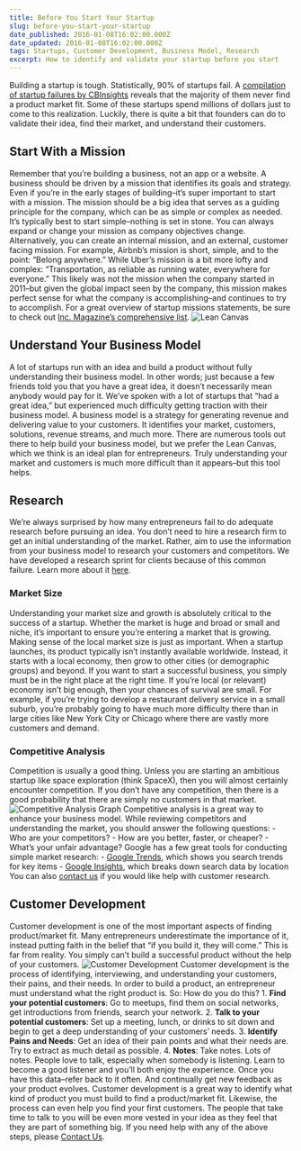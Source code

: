 ```yaml
---
title: Before You Start Your Startup
slug: before-you-start-your-startup
date_published: 2016-01-08T16:02:00.000Z
date_updated: 2016-01-08T16:02:00.000Z
tags: Startups, Customer Development, Business Model, Research
excerpt: How to identify and validate your startup before you start
---
```


Building a startup is tough. Statistically, 90% of startups fail. A [compilation of startup failures by CBInsights](https://www.cbinsights.com/blog/startup-failure-post-mortem/) reveals that the majority of them never find a product market fit. Some of these startups spend millions of dollars just to come to this realization. Luckily, there is quite a bit that founders can do to validate their idea, find their market, and understand their customers.
&#x000A;&#x000A;
## Start With a Mission
&#x000A;&#x000A;
Remember that you&rsquo;re building a business, not an app or a website. A business should be driven by a mission that identifies its goals and strategy. Even if you’re in the early stages of building&ndash;it’s super important to start with a mission. The mission should be a big idea that serves as a guiding principle for the company, which can be as simple or complex as needed. It’s typically best to start simple&ndash;nothing is set in stone. You can always expand or change your mission as company objectives change. Alternatively, you can create an internal mission, and an external, customer facing mission.
&#x000A;&#x000A;
For example, Airbnb&rsquo;s mission is short, simple, and to the point: &ldquo;Belong anywhere.&rdquo;
&#x000A;&#x000A;
While Uber&rsquo;s mission is a bit more lofty and complex: &ldquo;Transportation, as reliable as running water, everywhere for everyone.&rdquo; This likely was not the mission when the company started in 2011&ndash;but given the global impact seen by the company, this mission makes perfect sense for what the company is accomplishing&ndash;and continues to try to accomplish.
&#x000A;&#x000A;
For a great overview of startup missions statements, be sure to check out [Inc. Magazine’s comprehensive list](http://www.inc.com/larry-kim/30-inspiring-billion-dollar-startup-company-mission-statements.html).
&#x000A;&#x000A;
![Lean Canvas](http://leanstack.com/wp-content/uploads/2012/06/Screen-Shot-2012-06-14-at-9.38.44-AM.png)
&#x000A;&#x000A;
## Understand Your Business Model
&#x000A;&#x000A;
A lot of startups run with an idea and build a product without fully understanding their business model. In other words; just because a few friends told you that you have a great idea, it doesn&rsquo;t necessarily mean anybody would pay for it. We&rsquo;ve spoken with a lot of startups that &ldquo;had a great idea,&rdquo; but experienced much difficulty getting traction with their business model.
&#x000A;&#x000A;
A business model is a strategy for generating revenue and delivering value to your customers. It identifies your market, customers, solutions, revenue streams, and much more. There are numerous tools out there to help build your business model, but we prefer the Lean Canvas, which we think is an ideal plan for entrepreneurs.
&#x000A;&#x000A;
Truly understanding your market and customers is much more difficult than it appears&ndash;but this tool helps.
&#x000A;&#x000A;
## Research
&#x000A;&#x000A;
We’re always surprised by how many entrepreneurs fail to do adequate research before pursuing an idea. You don&rsquo;t need to hire a research firm to get an initial understanding of the market. Rather, aim to use the information from your business model to research your customers and competitors.
&#x000A;&#x000A;
We have developed a research sprint for clients because of this common failure. Learn more about it [here](https://www.kohactive.com/startups/research-sprint).
&#x000A;&#x000A;
### Market Size
&#x000A;&#x000A;
Understanding your market size and growth is absolutely critical to the success of a startup. Whether the market is huge and broad or small and niche, it&rsquo;s important to ensure you&rsquo;re entering a market that is growing.
&#x000A;&#x000A;
Making sense of the local market size is just as important. When a startup launches, its product typically isn’t instantly available worldwide. Instead, it starts with a local economy, then grow to other cities (or demographic groups) and beyond.
&#x000A;&#x000A;
If you want to start a successful business, you simply must be in the right place at the right time. If you’re local (or relevant) economy isn&rsquo;t big enough, then your chances of survival are small. For example, if you&rsquo;re trying to develop a restaurant delivery service in a small suburb, you&rsquo;re probably going to have much more difficulty there than in large cities like New York City or Chicago where there are vastly more customers and demand.
&#x000A;&#x000A;
### Competitive Analysis
&#x000A;&#x000A;
Competition is usually a good thing. Unless you are starting an ambitious startup like space exploration (think SpaceX), then you will almost certainly encounter competition. If you don’t have any competition, then there is a good probability that there are simply no customers in that market.
&#x000A;&#x000A;
![Competitive Analysis Graph](https://tctechcrunch2011.files.wordpress.com/2011/03/information-discovery-matrix.png)
&#x000A;&#x000A;
Competitive analysis is a great way to enhance your business model. While reviewing competitors and understanding the market, you should answer the following questions:
&#x000A;&#x000A;
&#x000A;- Who are your competitors?
&#x000A;- How are you better, faster, or cheaper?
&#x000A;- What&rsquo;s your unfair advantage?
&#x000A;
&#x000A;&#x000A;
Google has a few great tools for conducting simple market research:
&#x000A;&#x000A;
&#x000A;- [Google Trends](https://www.google.com/trends/), which shows you search trends for key items
&#x000A;- [Google Insights](http://www.google.com/insights/), which breaks down search data by location
&#x000A;
&#x000A;&#x000A;
You can also [contact us](https://www.kohactive.com/contact/) if you would like help with customer research.
&#x000A;&#x000A;
## Customer Development
&#x000A;&#x000A;
Customer development is one of the most important aspects of finding product/market fit. Many entrepreneurs underestimate the importance of it, instead putting faith in the belief that &ldquo;if you build it, they will come.&rdquo; This is far from reality. You simply can&rsquo;t build a successful product without the help of your customers.
&#x000A;&#x000A;
![Customer Development](http://resizer.kohactive.com/1200/700/fit/http://www.entrepreneur-ideas.org/wp-content/uploads/2014/10/customer-development.png)
&#x000A;&#x000A;
Customer development is the process of identifying, interviewing, and understanding your customers, their pains, and their needs. In order to build a product, an entrepreneur must understand what the right product is. So: How do you do this?
&#x000A;&#x000A;
&#x000A;1. **Find your potential customers**: Go to meetups, find them on social networks, get introductions from friends, search your network.
&#x000A;2. **Talk to your potential customers**: Set up a meeting, lunch, or drinks to sit down and begin to get a deep understanding of your customers’ needs.
&#x000A;3. **Identify Pains and Needs**: Get an idea of their pain points and what their needs are. Try to extract as much detail as possible.
&#x000A;4. **Notes**: Take notes. Lots of notes.
&#x000A;
&#x000A;&#x000A;
People love to talk, especially when somebody is listening. Learn to become a good listener and you&rsquo;ll both enjoy the experience.
&#x000A;&#x000A;
Once you have this data&ndash;refer back to it often. And continually get new feedback as your product evolves.
&#x000A;&#x000A;
Customer development is a great way to identify what kind of product you must build to find a product/market fit. Likewise, the process can even help you find your first customers. The people that take time to talk to you will be even more vested in your idea as they feel that they are part of something big.
&#x000A;&#x000A;
If you need help with any of the above steps, please [Contact Us](https://www.kohactive.com/contact/).
